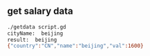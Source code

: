 ## get salary data

```sh
./getdata script.gd
cityName:  beijing
result:  beijing
{"country":"CN","name":"beijing","val":1600}
```
